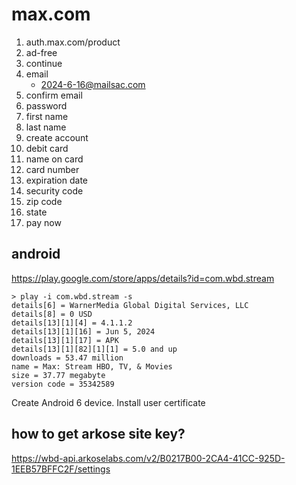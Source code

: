 # max.com

1. auth.max.com/product
2. ad-free
3. continue
4. email
   - 2024-6-16@mailsac.com
5. confirm email
6. password
7. first name
8. last name
9. create account
10. debit card
11. name on card
12. card number
13. expiration date
14. security code
15. zip code
16. state
17. pay now

## android

https://play.google.com/store/apps/details?id=com.wbd.stream

~~~
> play -i com.wbd.stream -s
details[6] = WarnerMedia Global Digital Services, LLC
details[8] = 0 USD
details[13][1][4] = 4.1.1.2
details[13][1][16] = Jun 5, 2024
details[13][1][17] = APK
details[13][1][82][1][1] = 5.0 and up
downloads = 53.47 million
name = Max: Stream HBO, TV, & Movies
size = 37.77 megabyte
version code = 35342589
~~~

Create Android 6 device. Install user certificate

## how to get arkose site key?

https://wbd-api.arkoselabs.com/v2/B0217B00-2CA4-41CC-925D-1EEB57BFFC2F/settings

